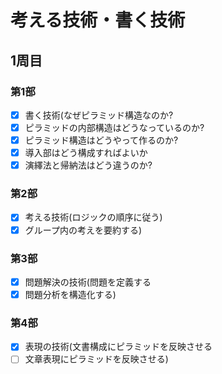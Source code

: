 # 考える技術・書く技術
## 1周目
### 第1部
- [x] 書く技術(なぜピラミッド構造なのか?
- [x] ピラミッドの内部構造はどうなっているのか?
- [x] ピラミッド構造はどうやって作るのか?
- [x] 導入部はどう構成すればよいか
- [x] 演繹法と帰納法はどう違うのか?

### 第2部
- [x] 考える技術(ロジックの順序に従う)
- [x] グループ内の考えを要約する)

### 第3部
- [x] 問題解決の技術(問題を定義する
- [x] 問題分析を構造化する)

### 第4部
- [x] 表現の技術(文書構成にピラミッドを反映させる
- [ ] 文章表現にピラミッドを反映させる)
